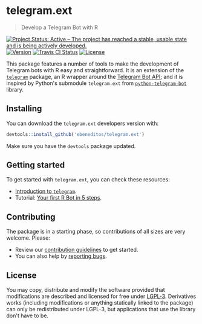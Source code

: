 # telegram.ext

> Develop a Telegram Bot with R

[![Project Status: Active – The project has reached a stable, usable state and is being actively developed.](http://www.repostatus.org/badges/latest/active.svg)](http://www.repostatus.org/#active)
[![Version](https://img.shields.io/badge/version-0.7.0--dev-orange.svg)]()
[![Travis CI Status](https://travis-ci.org/ebeneditos/telegram.ext.svg?branch=master)](https://travis-ci.org/ebeneditos/telegram.ext)
[![License](https://img.shields.io/badge/license-LGLP--3-blue.svg)](https://www.gnu.org/licenses/lgpl-3.0.html)

This package features a number of tools to make the development of Telegram bots with R easy and straightforward.
It is an extension of the 
[`telegram`](https://github.com/lbraglia/telegram) package, an R wrapper around the
[Telegram Bot API](http://core.telegram.org/bots/api); and it is inspired by Python's submodule `telegram.ext` from
[`python-telegram-bot`](https://github.com/python-telegram-bot/python-telegram-bot) library.

## Installing

You can download the `telegram.ext` developers version with:

```r
devtools::install_github('ebeneditos/telegram.ext')
```

Make sure you have the `devtools` package updated.

## Getting started

To get started with `telegram.ext`, you can check these resources:

- [Introduction to `telegram`](https://github.com/lbraglia/telegram#telegram).
- Tutorial: [Your first R Bot in 5 steps](https://github.com/ebeneditos/telegram.ext/wiki/Tutorial-–-Your-first-R-Bot-in-5-steps).

## Contributing

The package is in a starting phase, so contributions of all sizes are very welcome. Please:
- Review our [contribution guidelines](https://github.com/ebeneditos/telegram.ext/blob/master/.github/CONTRIBUTING.md) to get started.
- You can also help by [reporting bugs](https://github.com/ebeneditos/telegram.ext/issues/new).

## License

You may copy, distribute and modify the software provided that modifications are described and licensed for free under [LGPL-3](https://www.gnu.org/licenses/lgpl-3.0.html). Derivatives works (including modifications or anything statically linked to the package) can only be redistributed under LGPL-3, but applications that use the library don't have to be.
